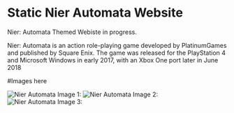 # Static Nier Automata Website
Nier: Automata Themed Webiste in progress.

Nier: Automata is an action role-playing game developed by PlatinumGames and published by Square Enix. The game was released for the PlayStation 4 and Microsoft Windows in early 2017, with an Xbox One port later in June 2018

#Images here


![Nier Automata Image 1:](https://raw.githubusercontent.com/JoseOr1j/Nier-Automata-Website/branch/master/to/nier1.png)
![Nier Automata Image 2:](https://raw.githubusercontent.com/JoseOr1j/Nier-Automata-Website/branch/master/to/nier1.png)
![Nier Automata Image 3:](https://raw.githubusercontent.com/JoseOr1j/Nier-Automata-Website/branch/master/to/nier1.png)
